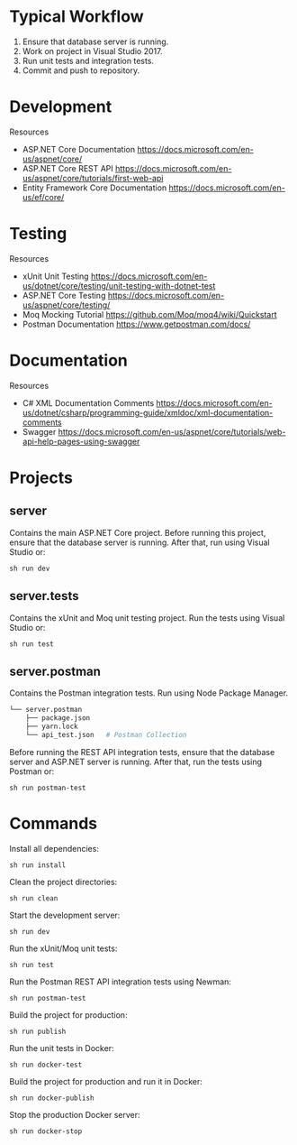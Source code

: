 # Typical Workflow

1) Ensure that database server is running.
2) Work on project in Visual Studio 2017.
3) Run unit tests and integration tests.
4) Commit and push to repository.

# Development

Resources
- ASP.NET Core Documentation https://docs.microsoft.com/en-us/aspnet/core/
- ASP.NET Core REST API
https://docs.microsoft.com/en-us/aspnet/core/tutorials/first-web-api
- Entity Framework Core Documentation https://docs.microsoft.com/en-us/ef/core/

# Testing

Resources
- xUnit Unit Testing https://docs.microsoft.com/en-us/dotnet/core/testing/unit-testing-with-dotnet-test
- ASP.NET Core Testing https://docs.microsoft.com/en-us/aspnet/core/testing/
- Moq Mocking Tutorial https://github.com/Moq/moq4/wiki/Quickstart
- Postman Documentation https://www.getpostman.com/docs/

# Documentation

Resources
- C# XML Documentation Comments https://docs.microsoft.com/en-us/dotnet/csharp/programming-guide/xmldoc/xml-documentation-comments
- Swagger https://docs.microsoft.com/en-us/aspnet/core/tutorials/web-api-help-pages-using-swagger

# Projects

## server

Contains the main ASP.NET Core project. Before running this project, ensure that the database server is running. After that, run using Visual Studio or:

```
sh run dev
```

## server.tests

Contains the xUnit and Moq unit testing project. Run the tests using Visual Studio or:

```
sh run test
```

## server.postman

Contains the Postman integration tests. Run using Node Package Manager.

``` sh
└── server.postman
    ├── package.json
    ├── yarn.lock
    └── api_test.json   # Postman Collection
```

Before running the REST API integration tests, ensure that the database server and ASP.NET server is running. After that, run the tests using Postman or:

```
sh run postman-test
```

# Commands

Install all dependencies:
```
sh run install
```

Clean the project directories:
```
sh run clean
```

Start the development server:
```
sh run dev
```

Run the xUnit/Moq unit tests:
```
sh run test
```

Run the Postman REST API integration tests using Newman:
```
sh run postman-test
```

Build the project for production:
```
sh run publish
```

Run the unit tests in Docker:
```
sh run docker-test
```

Build the project for production and run it in Docker:
```
sh run docker-publish
```

Stop the production Docker server:
```
sh run docker-stop
```